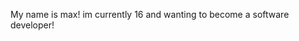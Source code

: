 My name is max! im currently 16 and wanting to become a software developer!
<!---
Milkycod/Milkycod is a ✨ special ✨ repository because its `README.md` (this file) appears on your GitHub profile.
You can click the Preview link to take a look at your changes.
--->
